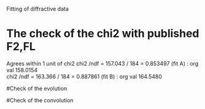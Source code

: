 Fitting of diffractive data


# The check of the chi2 with published F2,FL
Agrees within 1 unit of chi2
chi2 /ndf = 157.043 / 184 = 0.853497 (fit A) : org val 158.0154  
chi2 /ndf = 163.366 / 184 = 0.887861 (fit B) : org val 164.5480   

#Check of the evolution




#Check of the convolution
